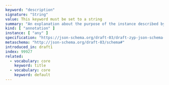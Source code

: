 ```yaml
---
keyword: "description"
signature: "String"
value: This keyword must be set to a string
summary: "An explanation about the purpose of the instance described by the schema."
kind: [ "annotation" ]
instance: [ "any" ]
specification: "https://json-schema.org/draft-03/draft-zyp-json-schema-03.pdf#5.22"
metaschema: "http://json-schema.org/draft-03/schema#"
introduced_in: draft1
index: 99927
related:
  - vocabulary: core
    keyword: title
  - vocabulary: core
    keyword: default
---
```

